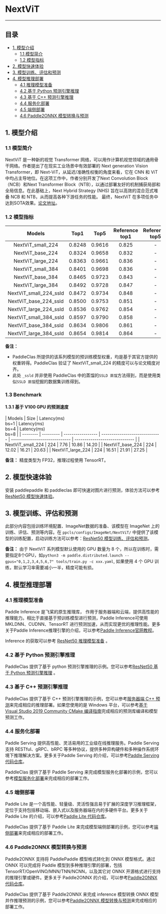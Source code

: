# NextViT
-----

## 目录

- [1. 模型介绍](#1)
    - [1.1 模型简介](#1.1)
    - [1.2 模型指标](#1.2)
- [2. 模型快速体验](#2)
- [3. 模型训练、评估和预测](#3)
- [4. 模型推理部署](#4)
  - [4.1 推理模型准备](#4.1)
  - [4.2 基于 Python 预测引擎推理](#4.2)
  - [4.3 基于 C++ 预测引擎推理](#4.3)
  - [4.4 服务化部署](#4.4)
  - [4.5 端侧部署](#4.5)
  - [4.6 Paddle2ONNX 模型转换与预测](#4.6)

<a name='1'></a>

## 1. 模型介绍

<a name='1.1'></a>

### 1.1 模型简介

NextViT 是一种新的视觉 Transformer 网络，可以用作计算机视觉领域的通用骨干网络。作者提出了在现实工业场景中有效部署的 Next generation Vision Transformer，即 Next-ViT，从延迟/准确性权衡的角度来看，它在 CNN 和 ViT 中均占主导地位。在这项工作中，作者分别开发了Next Convolution Block（NCB）和Next Transformer Block（NTB），以通过部署友好的机制捕获局部和全局信息。在此基础上，Next Hybrid Strategy (NHS) 旨在以高效的混合范式堆叠 NCB 和 NTB，从而提高各种下游任务的性能。
最终，NextViT 在多项任务中达到SOTA效果。[论文地址](https://arxiv.org/pdf/2207.05501.pdf)。

<a name='1.2'></a>

### 1.2 模型指标

| Models           | Top1 | Top5 | Reference<br>top1 | Reference<br>top5 | FLOPs<br>(G) | Params<br>(M) |
|:--:|:--:|:--:|:--:|:--:|:--:|:--:|
| NextViT_small_224    | 0.8248 | 0.9616 | 0.825 | - | 5.79  | 31.80   |
| NextViT_base_224   | 0.8324 | 0.9658 | 0.832 | - | 8.26  | 44.88   |
| NextViT_large_224    | 0.8363 | 0.9661 | 0.836 | - | 10.73 | 57.95   |
| NextViT_small_384   | 0.8401 | 0.9698 | 0.836 | - | 17.00 | 31.80   |
| NextViT_base_384   | 0.8465 | 0.9723 | 0.843 | - |24.27 | 44.88   |
| NextViT_large_384   | 0.8492 | 0.9728 | 0.847 | - | 31.53 | 57.95   |
| NextViT_small_224_ssld    | 0.8472 | 0.9734 | 0.848 | - | 5.79  | 31.80   |
| NextViT_base_224_ssld   | 0.8500 | 0.9753 | 0.851 | - | 8.26  | 44.88   |
| NextViT_large_224_ssld    | 0.8536 | 0.9762 | 0.854 | - | 10.73 | 57.95   |
| NextViT_small_384_ssld   | 0.8597 | 0.9790 | 0.858 | - | 17.00 | 31.80   |
| NextViT_base_384_ssld   | 0.8634 | 0.9806 | 0.861 | - |24.27 | 44.88   |
| NextViT_large_384_ssld   | 0.8654 | 0.9814 | 0.864 | - | 31.53 | 57.95   |

**备注：**
- PaddleClas 所提供的该系列模型的预训练模型权重，均是基于其官方提供的权重转得。PaddleClas 验证了 NextViT_small_224 的精度可以与论文精度对齐。
- 此处 `_ssld` 并非使用 PaddleClas 中的蒸馏的`SSLD 蒸馏`方法得到，而是使用类似`SSLD 蒸馏`挖掘的数据集训练得到。

### 1.3 Benchmark

<a name='1.3.1'></a>

#### 1.3.1 基于 V100 GPU 的预测速度

| Models     | Size  | Latency(ms)<br>bs=1 | Latency(ms)<br>bs=4 | Latency(ms)<br>bs=8 |
| -------- | --------- | ----------------- | ------------------------------ | ------------------------------ | ------------------------------ |
| NextViT_small_224  | 224       | 7.76                           | 10.86                           | 14.20                        |
| NextViT_base_224 | 224       | 12.02                          | 16.21                          | 20.63                          |
| NextViT_large_224  | 224       | 16.51                          | 21.91                          | 27.25                          |

**备注：** 精度类型为 FP32，推理过程使用 TensorRT。

<a name="2"></a>  

## 2. 模型快速体验

安装 paddlepaddle 和 paddleclas 即可快速对图片进行预测，体验方法可以参考[ResNet50 模型快速体验](./ResNet.md#2-模型快速体验)。

<a name="3"></a>

## 3. 模型训练、评估和预测

此部分内容包括训练环境配置、ImageNet数据的准备、该模型在 ImageNet 上的训练、评估、预测等内容。在 `ppcls/configs/ImageNet/NextViT/` 中提供了该模型的训练配置，启动训练方法可以参考：[ResNet50 模型训练、评估和预测](./ResNet.md#3-模型训练评估和预测)。

**备注：** 由于 NextViT 系列模型默认使用的 GPU 数量为 8 个，所以在训练时，需要指定8个GPU，如`python3 -m paddle.distributed.launch --gpus="0,1,2,3,4,5,6,7" tools/train.py -c xxx.yaml`, 如果使用 4 个 GPU 训练，默认学习率需要减小一半，精度可能有损。

<a name="4"></a>

## 4. 模型推理部署

<a name="4.1"></a>

### 4.1 推理模型准备

Paddle Inference 是飞桨的原生推理库， 作用于服务器端和云端，提供高性能的推理能力。相比于直接基于预训练模型进行预测，Paddle Inference可使用 MKLDNN、CUDNN、TensorRT 进行预测加速，从而实现更优的推理性能。更多关于Paddle Inference推理引擎的介绍，可以参考[Paddle Inference官网教程](https://www.paddlepaddle.org.cn/documentation/docs/zh/guides/infer/inference/inference_cn.html)。

Inference 的获取可以参考 [ResNet50 推理模型准备](./ResNet.md#41-推理模型准备) 。

<a name="4.2"></a>

### 4.2 基于 Python 预测引擎推理

PaddleClas 提供了基于 python 预测引擎推理的示例。您可以参考[ResNet50 基于 Python 预测引擎推理](./ResNet.md#42-基于-python-预测引擎推理) 。

<a name="4.3"></a>

### 4.3 基于 C++ 预测引擎推理

PaddleClas 提供了基于 C++ 预测引擎推理的示例，您可以参考[服务器端 C++ 预测](../../deployment/image_classification/cpp/linux.md)来完成相应的推理部署。如果您使用的是 Windows 平台，可以参考[基于 Visual Studio 2019 Community CMake 编译指南](../../deployment/image_classification/cpp/windows.md)完成相应的预测库编译和模型预测工作。

<a name="4.4"></a>

### 4.4 服务化部署

Paddle Serving 提供高性能、灵活易用的工业级在线推理服务。Paddle Serving 支持 RESTful、gRPC、bRPC 等多种协议，提供多种异构硬件和多种操作系统环境下推理解决方案。更多关于Paddle Serving 的介绍，可以参考[Paddle Serving 代码仓库](https://github.com/PaddlePaddle/Serving)。

PaddleClas 提供了基于 Paddle Serving 来完成模型服务化部署的示例，您可以参考[模型服务化部署](../../deployment/image_classification/paddle_serving.md)来完成相应的部署工作。

<a name="4.5"></a>

### 4.5 端侧部署

Paddle Lite 是一个高性能、轻量级、灵活性强且易于扩展的深度学习推理框架，定位于支持包括移动端、嵌入式以及服务器端在内的多硬件平台。更多关于 Paddle Lite 的介绍，可以参考[Paddle Lite 代码仓库](https://github.com/PaddlePaddle/Paddle-Lite)。

PaddleClas 提供了基于 Paddle Lite 来完成模型端侧部署的示例，您可以参考[端侧部署](../../deployment/image_classification/paddle_lite.md)来完成相应的部署工作。

<a name="4.6"></a>

### 4.6 Paddle2ONNX 模型转换与预测

Paddle2ONNX 支持将 PaddlePaddle 模型格式转化到 ONNX 模型格式。通过 ONNX 可以完成将 Paddle 模型到多种推理引擎的部署，包括TensorRT/OpenVINO/MNN/TNN/NCNN，以及其它对 ONNX 开源格式进行支持的推理引擎或硬件。更多关于 Paddle2ONNX 的介绍，可以参考[Paddle2ONNX 代码仓库](https://github.com/PaddlePaddle/Paddle2ONNX)。

PaddleClas 提供了基于 Paddle2ONNX 来完成 inference 模型转换 ONNX 模型并作推理预测的示例，您可以参考[Paddle2ONNX 模型转换与预测](../../deployment/image_classification/paddle2onnx.md)来完成相应的部署工作。
